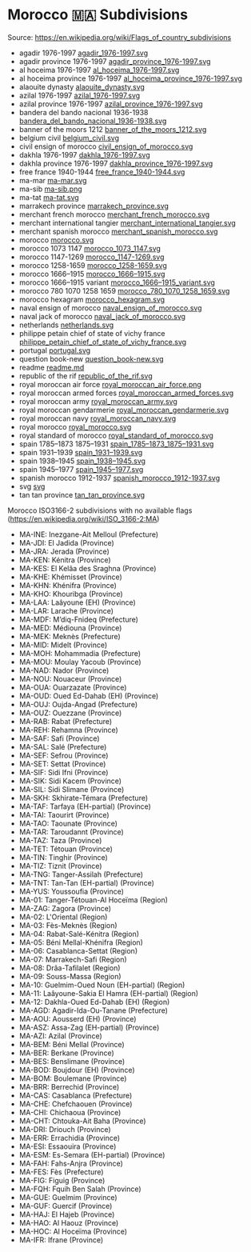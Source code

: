 # Morocco 🇲🇦 Subdivisions

Source: https://en.wikipedia.org/wiki/Flags_of_country_subdivisions

* agadir 1976-1997 [agadir_1976-1997.svg](https://github.com/amckenna41/iso3166-flag-icons/blob/main/iso3166-2-icons/MA/agadir_1976-1997.svg)
* agadir province 1976-1997 [agadir_province_1976-1997.svg](https://github.com/amckenna41/iso3166-flag-icons/blob/main/iso3166-2-icons/MA/agadir_province_1976-1997.svg)
* al hoceima 1976-1997 [al_hoceima_1976-1997.svg](https://github.com/amckenna41/iso3166-flag-icons/blob/main/iso3166-2-icons/MA/al_hoceima_1976-1997.svg)
* al hoceima province 1976-1997 [al_hoceima_province_1976-1997.svg](https://github.com/amckenna41/iso3166-flag-icons/blob/main/iso3166-2-icons/MA/al_hoceima_province_1976-1997.svg)
* alaouite dynasty [alaouite_dynasty.svg](https://github.com/amckenna41/iso3166-flag-icons/blob/main/iso3166-2-icons/MA/alaouite_dynasty.svg)
* azilal 1976-1997 [azilal_1976-1997.svg](https://github.com/amckenna41/iso3166-flag-icons/blob/main/iso3166-2-icons/MA/azilal_1976-1997.svg)
* azilal province 1976-1997 [azilal_province_1976-1997.svg](https://github.com/amckenna41/iso3166-flag-icons/blob/main/iso3166-2-icons/MA/azilal_province_1976-1997.svg)
* bandera del bando nacional 1936-1938 [bandera_del_bando_nacional_1936-1938.svg](https://github.com/amckenna41/iso3166-flag-icons/blob/main/iso3166-2-icons/MA/bandera_del_bando_nacional_1936-1938.svg)
* banner of the moors 1212 [banner_of_the_moors_1212.svg](https://github.com/amckenna41/iso3166-flag-icons/blob/main/iso3166-2-icons/MA/banner_of_the_moors_1212.svg)
* belgium civil [belgium_civil.svg](https://github.com/amckenna41/iso3166-flag-icons/blob/main/iso3166-2-icons/MA/belgium_civil.svg)
* civil ensign of morocco [civil_ensign_of_morocco.svg](https://github.com/amckenna41/iso3166-flag-icons/blob/main/iso3166-2-icons/MA/civil_ensign_of_morocco.svg)
* dakhla 1976-1997 [dakhla_1976-1997.svg](https://github.com/amckenna41/iso3166-flag-icons/blob/main/iso3166-2-icons/MA/dakhla_1976-1997.svg)
* dakhla province 1976-1997 [dakhla_province_1976-1997.svg](https://github.com/amckenna41/iso3166-flag-icons/blob/main/iso3166-2-icons/MA/dakhla_province_1976-1997.svg)
* free france 1940-1944 [free_france_1940-1944.svg](https://github.com/amckenna41/iso3166-flag-icons/blob/main/iso3166-2-icons/MA/free_france_1940-1944.svg)
* ma-mar [ma-mar.svg](https://github.com/amckenna41/iso3166-flag-icons/blob/main/iso3166-2-icons/MA/ma-mar.svg)
* ma-sib [ma-sib.png](https://github.com/amckenna41/iso3166-flag-icons/blob/main/iso3166-2-icons/MA/ma-sib.png)
* ma-tat [ma-tat.svg](https://github.com/amckenna41/iso3166-flag-icons/blob/main/iso3166-2-icons/MA/ma-tat.svg)
* marrakech province [marrakech_province.svg](https://github.com/amckenna41/iso3166-flag-icons/blob/main/iso3166-2-icons/MA/marrakech_province.svg)
* merchant french morocco [merchant_french_morocco.svg](https://github.com/amckenna41/iso3166-flag-icons/blob/main/iso3166-2-icons/MA/merchant_french_morocco.svg)
* merchant international tangier [merchant_international_tangier.svg](https://github.com/amckenna41/iso3166-flag-icons/blob/main/iso3166-2-icons/MA/merchant_international_tangier.svg)
* merchant spanish morocco [merchant_spanish_morocco.svg](https://github.com/amckenna41/iso3166-flag-icons/blob/main/iso3166-2-icons/MA/merchant_spanish_morocco.svg)
* morocco [morocco.svg](https://github.com/amckenna41/iso3166-flag-icons/blob/main/iso3166-2-icons/MA/morocco.svg)
* morocco 1073 1147 [morocco_1073_1147.svg](https://github.com/amckenna41/iso3166-flag-icons/blob/main/iso3166-2-icons/MA/morocco_1073_1147.svg)
* morocco 1147-1269 [morocco_1147-1269.svg](https://github.com/amckenna41/iso3166-flag-icons/blob/main/iso3166-2-icons/MA/morocco_1147-1269.svg)
* morocco 1258-1659 [morocco_1258-1659.svg](https://github.com/amckenna41/iso3166-flag-icons/blob/main/iso3166-2-icons/MA/morocco_1258-1659.svg)
* morocco 1666–1915 [morocco_1666–1915.svg](https://github.com/amckenna41/iso3166-flag-icons/blob/main/iso3166-2-icons/MA/morocco_1666–1915.svg)
* morocco 1666–1915 variant [morocco_1666–1915_variant.svg](https://github.com/amckenna41/iso3166-flag-icons/blob/main/iso3166-2-icons/MA/morocco_1666–1915_variant.svg)
* morocco 780 1070 1258 1659 [morocco_780_1070_1258_1659.svg](https://github.com/amckenna41/iso3166-flag-icons/blob/main/iso3166-2-icons/MA/morocco_780_1070_1258_1659.svg)
* morocco hexagram [morocco_hexagram.svg](https://github.com/amckenna41/iso3166-flag-icons/blob/main/iso3166-2-icons/MA/morocco_hexagram.svg)
* naval ensign of morocco [naval_ensign_of_morocco.svg](https://github.com/amckenna41/iso3166-flag-icons/blob/main/iso3166-2-icons/MA/naval_ensign_of_morocco.svg)
* naval jack of morocco [naval_jack_of_morocco.svg](https://github.com/amckenna41/iso3166-flag-icons/blob/main/iso3166-2-icons/MA/naval_jack_of_morocco.svg)
* netherlands [netherlands.svg](https://github.com/amckenna41/iso3166-flag-icons/blob/main/iso3166-2-icons/MA/netherlands.svg)
* philippe petain chief of state of vichy france [philippe_petain_chief_of_state_of_vichy_france.svg](https://github.com/amckenna41/iso3166-flag-icons/blob/main/iso3166-2-icons/MA/philippe_petain_chief_of_state_of_vichy_france.svg)
* portugal [portugal.svg](https://github.com/amckenna41/iso3166-flag-icons/blob/main/iso3166-2-icons/MA/portugal.svg)
* question book-new [question_book-new.svg](https://github.com/amckenna41/iso3166-flag-icons/blob/main/iso3166-2-icons/MA/question_book-new.svg)
* readme [readme.md](https://github.com/amckenna41/iso3166-flag-icons/blob/main/iso3166-2-icons/MA/readme.md)
* republic of the rif [republic_of_the_rif.svg](https://github.com/amckenna41/iso3166-flag-icons/blob/main/iso3166-2-icons/MA/republic_of_the_rif.svg)
* royal moroccan air force [royal_moroccan_air_force.png](https://github.com/amckenna41/iso3166-flag-icons/blob/main/iso3166-2-icons/MA/royal_moroccan_air_force.png)
* royal moroccan armed forces [royal_moroccan_armed_forces.svg](https://github.com/amckenna41/iso3166-flag-icons/blob/main/iso3166-2-icons/MA/royal_moroccan_armed_forces.svg)
* royal moroccan army [royal_moroccan_army.svg](https://github.com/amckenna41/iso3166-flag-icons/blob/main/iso3166-2-icons/MA/royal_moroccan_army.svg)
* royal moroccan gendarmerie [royal_moroccan_gendarmerie.svg](https://github.com/amckenna41/iso3166-flag-icons/blob/main/iso3166-2-icons/MA/royal_moroccan_gendarmerie.svg)
* royal moroccan navy [royal_moroccan_navy.svg](https://github.com/amckenna41/iso3166-flag-icons/blob/main/iso3166-2-icons/MA/royal_moroccan_navy.svg)
* royal morocco [royal_morocco.svg](https://github.com/amckenna41/iso3166-flag-icons/blob/main/iso3166-2-icons/MA/royal_morocco.svg)
* royal standard of morocco [royal_standard_of_morocco.svg](https://github.com/amckenna41/iso3166-flag-icons/blob/main/iso3166-2-icons/MA/royal_standard_of_morocco.svg)
* spain 1785–1873 1875–1931 [spain_1785–1873_1875–1931.svg](https://github.com/amckenna41/iso3166-flag-icons/blob/main/iso3166-2-icons/MA/spain_1785–1873_1875–1931.svg)
* spain 1931–1939 [spain_1931–1939.svg](https://github.com/amckenna41/iso3166-flag-icons/blob/main/iso3166-2-icons/MA/spain_1931–1939.svg)
* spain 1938–1945 [spain_1938–1945.svg](https://github.com/amckenna41/iso3166-flag-icons/blob/main/iso3166-2-icons/MA/spain_1938–1945.svg)
* spain 1945–1977 [spain_1945–1977.svg](https://github.com/amckenna41/iso3166-flag-icons/blob/main/iso3166-2-icons/MA/spain_1945–1977.svg)
* spanish morocco 1912-1937 [spanish_morocco_1912-1937.svg](https://github.com/amckenna41/iso3166-flag-icons/blob/main/iso3166-2-icons/MA/spanish_morocco_1912-1937.svg)
* svg [svg](https://github.com/amckenna41/iso3166-flag-icons/blob/main/iso3166-2-icons/MA/svg)
* tan tan province [tan_tan_province.svg](https://github.com/amckenna41/iso3166-flag-icons/blob/main/iso3166-2-icons/MA/tan_tan_province.svg)

Morocco ISO3166-2 subdivisions with no available flags (https://en.wikipedia.org/wiki/ISO_3166-2:MA)

* MA-INE: Inezgane-Ait Melloul (Prefecture)
* MA-JDI: El Jadida (Province)
* MA-JRA: Jerada (Province)
* MA-KEN: Kénitra (Province)
* MA-KES: El Kelâa des Sraghna (Province)
* MA-KHE: Khémisset (Province)
* MA-KHN: Khénifra (Province)
* MA-KHO: Khouribga (Province)
* MA-LAA: Laâyoune (EH) (Province)
* MA-LAR: Larache (Province)
* MA-MDF: M’diq-Fnideq (Prefecture)
* MA-MED: Médiouna (Province)
* MA-MEK: Meknès (Prefecture)
* MA-MID: Midelt (Province)
* MA-MOH: Mohammadia (Prefecture)
* MA-MOU: Moulay Yacoub (Province)
* MA-NAD: Nador (Province)
* MA-NOU: Nouaceur (Province)
* MA-OUA: Ouarzazate (Province)
* MA-OUD: Oued Ed-Dahab (EH) (Province)
* MA-OUJ: Oujda-Angad (Prefecture)
* MA-OUZ: Ouezzane (Province)
* MA-RAB: Rabat (Prefecture)
* MA-REH: Rehamna (Province)
* MA-SAF: Safi (Province)
* MA-SAL: Salé (Prefecture)
* MA-SEF: Sefrou (Province)
* MA-SET: Settat (Province)
* MA-SIF: Sidi Ifni (Province)
* MA-SIK: Sidi Kacem (Province)
* MA-SIL: Sidi Slimane (Province)
* MA-SKH: Skhirate-Témara (Prefecture)
* MA-TAF: Tarfaya (EH-partial) (Province)
* MA-TAI: Taourirt (Province)
* MA-TAO: Taounate (Province)
* MA-TAR: Taroudannt (Province)
* MA-TAZ: Taza (Province)
* MA-TET: Tétouan (Province)
* MA-TIN: Tinghir (Province)
* MA-TIZ: Tiznit (Province)
* MA-TNG: Tanger-Assilah (Prefecture)
* MA-TNT: Tan-Tan (EH-partial) (Province)
* MA-YUS: Youssoufia (Province)
* MA-01: Tanger-Tétouan-Al Hoceïma (Region)
* MA-ZAG: Zagora (Province)
* MA-02: L'Oriental (Region)
* MA-03: Fès-Meknès (Region)
* MA-04: Rabat-Salé-Kénitra (Region)
* MA-05: Béni Mellal-Khénifra (Region)
* MA-06: Casablanca-Settat (Region)
* MA-07: Marrakech-Safi (Region)
* MA-08: Drâa-Tafilalet (Region)
* MA-09: Souss-Massa (Region)
* MA-10: Guelmim-Oued Noun (EH-partial) (Region)
* MA-11: Laâyoune-Sakia El Hamra (EH-partial) (Region)
* MA-12: Dakhla-Oued Ed-Dahab (EH) (Region)
* MA-AGD: Agadir-Ida-Ou-Tanane (Prefecture)
* MA-AOU: Aousserd (EH) (Province)
* MA-ASZ: Assa-Zag (EH-partial) (Province)
* MA-AZI: Azilal (Province)
* MA-BEM: Béni Mellal (Province)
* MA-BER: Berkane (Province)
* MA-BES: Benslimane (Province)
* MA-BOD: Boujdour (EH) (Province)
* MA-BOM: Boulemane (Province)
* MA-BRR: Berrechid (Province)
* MA-CAS: Casablanca (Prefecture)
* MA-CHE: Chefchaouen (Province)
* MA-CHI: Chichaoua (Province)
* MA-CHT: Chtouka-Ait Baha (Province)
* MA-DRI: Driouch (Province)
* MA-ERR: Errachidia (Province)
* MA-ESI: Essaouira (Province)
* MA-ESM: Es-Semara (EH-partial) (Province)
* MA-FAH: Fahs-Anjra (Province)
* MA-FES: Fès (Prefecture)
* MA-FIG: Figuig (Province)
* MA-FQH: Fquih Ben Salah (Province)
* MA-GUE: Guelmim (Province)
* MA-GUF: Guercif (Province)
* MA-HAJ: El Hajeb (Province)
* MA-HAO: Al Haouz (Province)
* MA-HOC: Al Hoceïma (Province)
* MA-IFR: Ifrane (Province)